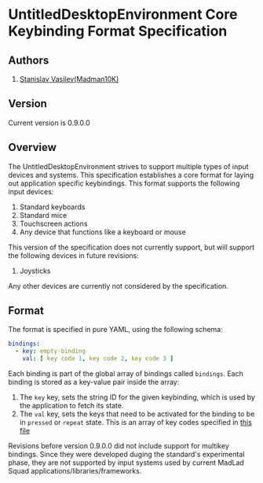# UntitledDesktopEnvironment Core Keybinding Format Specification
## Authors
1. [Stanislav Vasilev(Madman10K)](https://github.com/Madman10K)

## Version
Current version is 0.9.0.0

## Overview
The UntitledDesktopEnvironment strives to support multiple types of input devices and systems. This specification establishes
a core format for laying out application specific keybindings. This format supports the following input devices:
1. Standard keyboards
1. Standard mice
1. Touchscreen actions
1. Any device that functions like a keyboard or mouse

This version of the specification does not currently support, but will support the following devices in future revisions:
1. Joysticks

Any other devices are currently not considered by the specification.

## Format
The format is specified in pure YAML, using the following schema:
```yaml
bindings:
  - key: empty-binding
    val: [ key code 1, key code 2, key code 3 ]
```
Each binding is part of the global array of bindings called `bindings`. Each binding is stored as a key-value pair inside the 
array:
1. The `key` key, sets the string ID for the given keybinding, which is used by the application to fetch its state.
1. The `val` key, sets the keys that need to be activated for the binding to be in `pressed` or `repeat` state. This is an array
   of key codes specified in 
   [this file](https://github.com/MadLadSquad/UntitledImGuiFramework/blob/master/Framework/Core/Events/Keys.hpp)
   
Revisions before version 0.9.0.0 did not include support for multikey bindings. Since they were developed duging the standard's
experimental phase, they are not supported by input systems used by current MadLad Squad applications/libraries/frameworks.
